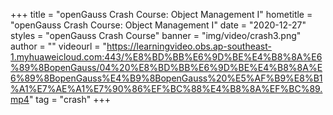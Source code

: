 +++
    title = "openGauss Crash Course: Object Management I"
    hometitle = "openGauss Crash Course: Object Management I"
    date = "2020-12-27"
    styles = "openGauss Crash Course"
    banner = "img/video/crash3.png"
    author = ""
    videourl = "https://learningvideo.obs.ap-southeast-1.myhuaweicloud.com:443/%E8%BD%BB%E6%9D%BE%E4%B8%8A%E6%89%8BopenGauss/04%20%E8%BD%BB%E6%9D%BE%E4%B8%8A%E6%89%8BopenGauss%E4%B9%8BopenGauss%20%E5%AF%B9%E8%B1%A1%E7%AE%A1%E7%90%86%EF%BC%88%E4%B8%8A%EF%BC%89.mp4"
    tag = "crash"
+++